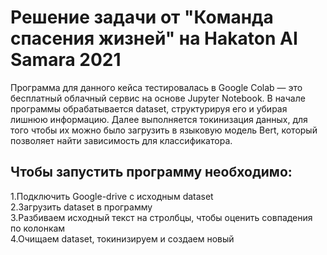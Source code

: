 
# Решение задачи от "Команда спасения жизней" на Hakaton AI Samara 2021


Программа для данного кейса тестировалась в Google Colab — это бесплатный облачный сервис на основе Jupyter Notebook.
В начале программы обрабатывается dataset, структурируя его и убирая лишнюю информацию.
Далее выполняется токинизация данных, для того чтобы их можно было загрузить в языковую модель Bert, который позволяет найти зависимость для классификатора.

## Чтобы запустить программу необходимо:
1.Подключить Google-drive с исходным dataset <br/>
2.Загрузить dataset в программу  <br/>
3.Разбиваем исходный текст на стролбцы, чтобы оценить совпадения по колонкам <br/>
4.Очищаем dataset, токинизируем и создаем новый

